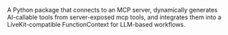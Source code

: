 A Python package that connects to an MCP server, dynamically generates AI-callable tools from server-exposed mcp tools, and integrates them into a LiveKit-compatible FunctionContext for LLM-based workflows.
